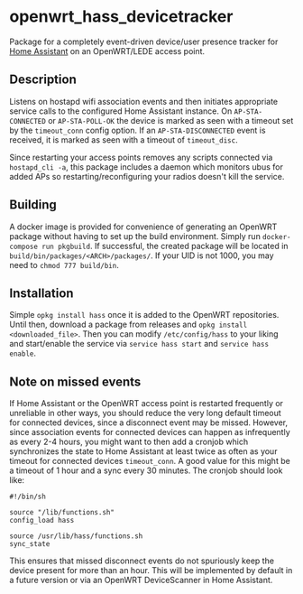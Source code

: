 # openwrt_hass_devicetracker

Package for a completely event-driven device/user presence tracker for [Home Assistant](https://github.com/home-assistant/home-assistant/) on an OpenWRT/LEDE access point. 


## Description

Listens on hostapd wifi association events and then initiates appropriate service calls to the configured Home Assistant instance. On `AP-STA-CONNECTED` or `AP-STA-POLL-OK` the device is marked as seen with a timeout set by the `timeout_conn` config option. If an `AP-STA-DISCONNECTED` event is received, it is marked as seen with a timeout of `timeout_disc`.

Since restarting your access points removes any scripts connected via `hostapd_cli -a`, this package includes a daemon which monitors ubus for added APs so restarting/reconfiguring your radios doesn't kill the service.

## Building

A docker image is provided for convenience of generating an OpenWRT package without having to set up the build environment. Simply run `docker-compose run pkgbuild`. If successful, the created package will be located in `build/bin/packages/<ARCH>/packages/`. If your UID is not 1000, you may need to `chmod 777 build/bin`.

## Installation

Simple `opkg install hass` once it is added to the OpenWRT repositories. Until then, download a package from releases and `opkg install <downloaded_file>`. Then you can modify `/etc/config/hass` to your liking and start/enable the service via `service hass start` and `service hass enable`.

## Note on missed events

If Home Assistant or the OpenWRT access point is restarted frequently or unreliable in other ways, you should reduce the very long default timeout for connected devices, since a disconnect event may be missed. However, since association events for connected devices can happen as infrequently as every 2-4 hours, you might want to then add a cronjob which synchronizes the state to Home Assistant at least twice as often as your timeout for connected devices `timeout_conn`. A good value for this might be a timeout of 1 hour and a sync every 30 minutes. The cronjob should look like:

```
#!/bin/sh

source "/lib/functions.sh"
config_load hass

source /usr/lib/hass/functions.sh
sync_state
```

This ensures that missed disconnect events do not spuriously keep the device present for more than an hour. This will be implemented by default in a future version or via an OpenWRT DeviceScanner in Home Assistant.
